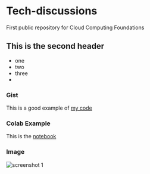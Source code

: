 # Tech-discussions
First public repository for Cloud Computing Foundations

## This is the second header

* one
* two
* three
* 
### Gist
This is a good example of [my code](https://gist.github.com/LEXsB/817213ed1305eb748244a9aa711e7fb9)

### Colab Example

This is the [notebook](https://colab.research.google.com/drive/1igiTet1q8wcM7mMuDN75F_NNk4CYTmHi#scrollTo=flg_vBIVBR_O)

### Image 

![screenshot 1](https://user-images.githubusercontent.com/14233459/131765431-eb970d97-7074-49a4-90fb-812543145a7e.png)
